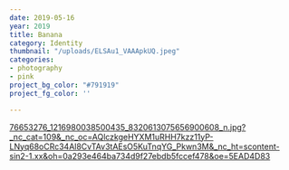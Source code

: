 ```yaml
---
date: 2019-05-16
year: 2019
title: Banana
category: Identity
thumbnail: "/uploads/ELSAu1_VAAApkUQ.jpeg"
categories:
- photography
- pink
project_bg_color: "#791919"
project_fg_color: ''

---
```

[76653276_1216980038500435_8320613075656900608_n.jpg?_nc_cat=109&_nc_oc=AQlczkgeHYXM1uRHH7kzz11yP-LNyq68oCRc34Al8CvTAv3tAEsO5KuTnqYG_Pkwn3M&_nc_ht=scontent-sin2-1.xx&oh=0a293e464ba734d9f27ebdb5fccef478&oe=5EAD4D83](https://scontent-sin2-1.xx.fbcdn.net/v/t1.0-9/76653276_1216980038500435_8320613075656900608_n.jpg?_nc_cat=109&_nc_oc=AQlczkgeHYXM1uRHH7kzz11yP-LNyq68oCRc34Al8CvTAv3tAEsO5KuTnqYG_Pkwn3M&_nc_ht=scontent-sin2-1.xx&oh=0a293e464ba734d9f27ebdb5fccef478&oe=5EAD4D83 "76653276_1216980038500435_8320613075656900608_n.jpg?_nc_cat=109&_nc_oc=AQlczkgeHYXM1uRHH7kzz11yP-LNyq68oCRc34Al8CvTAv3tAEsO5KuTnqYG_Pkwn3M&_nc_ht=scontent-sin2-1.xx&oh=0a293e464ba734d9f27ebdb5fccef478&oe=5EAD4D83")